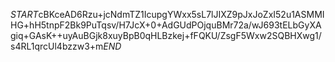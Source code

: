 $START$cBKceAD6Rzu+jcNdmTZ1IcupgYWxx5sL7lJIXZ9pJxJoZxI52u1ASMMIHG+hH5tnpF2Bk9PuTqsv/H7JcX+0+AdGUdPOjquBMr72a/wJ693tELbGyXAgiq+GAsK++uyAuBGjk8xuyBpB0qHLBzkej+fFQKU/ZsgF5Wxw2SQBHXwg1/s4RL1qrcUl4bzzw3+m$END$